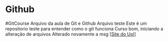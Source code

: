 # Github
#GitCourse
Arquivo da aula de Git e Github
Arquivo teste
Este é um repositorio teste para entender como o git funciona
Curso bom, iniciando a alteração de arquivos
Alterado novamente a msg
[[Site do Uol](http://www.uol.com.br)]


